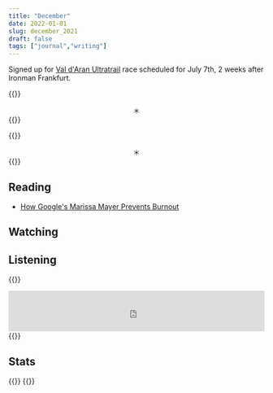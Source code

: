 ```yaml
---
title: "December"
date: 2022-01-01
slug: december_2021
draft: false
tags: ["journal","writing"]
---
```


Signed up for [Val d'Aran Ultratrail](https://www.aranbyutmb.com/en/) race scheduled for July 7th, 2 weeks after Ironman Frankfurt.

{{<rawhtml>}}
<center>＊</center>
{{</rawhtml>}}



{{<rawhtml>}}
<center>＊</center>
{{</rawhtml>}}

## Reading

- [How Google's Marissa Mayer Prevents Burnout](https://www.entrepreneur.com/article/223723)

## Watching


## Listening

{{<rawhtml>}}
<iframe src="https://open.spotify.com/embed/track/2bidvM5hM1LGiEDkgp0EUz?utm_source=generator&theme=0" width="100%" height="80" frameBorder="0" allowfullscreen="" allow="autoplay; clipboard-write; encrypted-media; fullscreen; picture-in-picture"></iframe>
{{</rawhtml>}}

## Stats

{{<rawhtml>}}
{{</rawhtml>}}
